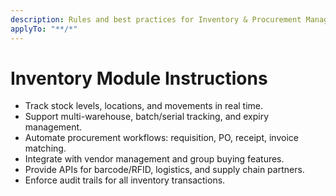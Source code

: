 ```yaml
---
description: Rules and best practices for Inventory & Procurement Management module in TOSS ERP III
applyTo: "**/*"
---
```


# Inventory Module Instructions
- Track stock levels, locations, and movements in real time.
- Support multi-warehouse, batch/serial tracking, and expiry management.
- Automate procurement workflows: requisition, PO, receipt, invoice matching.
- Integrate with vendor management and group buying features.
- Provide APIs for barcode/RFID, logistics, and supply chain partners.
- Enforce audit trails for all inventory transactions.
